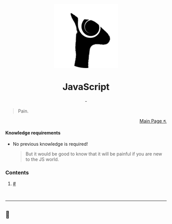 <p align="center">
  <img src="../logo.png" height="200">
</p>

<h1 align="center">JavaScript</h1>

<p align="center">
  -
<p>

> Pain.

<p align="right">
    <a href="https://github.com/shaanaliyev/tech-stack#tech-stack">Main Page ↖</a>
</p>

#### Knowledge requirements

- No previous knowledge is required!
  > But it would be good to know that it will be painful if you are new to the JS world.

### Contents

1. [#](#)

<br>

<hr>

## 🔶
